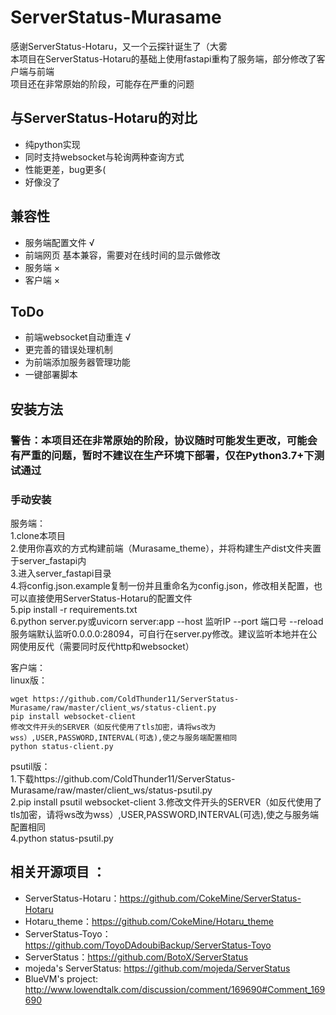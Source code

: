 # ServerStatus-Murasame

感谢ServerStatus-Hotaru，又一个云探针诞生了（大雾  
本项目在ServerStatus-Hotaru的基础上使用fastapi重构了服务端，部分修改了客户端与前端  
项目还在非常原始的阶段，可能存在严重的问题

## 与ServerStatus-Hotaru的对比
* 纯python实现
* 同时支持websocket与轮询两种查询方式
* 性能更差，bug更多(
* 好像没了

## 兼容性
* 服务端配置文件 √
* 前端网页 基本兼容，需要对在线时间的显示做修改
* 服务端 ×
* 客户端 ×

## ToDo
* 前端websocket自动重连 √
* 更完善的错误处理机制
* 为前端添加服务器管理功能
* 一键部署脚本

## 安装方法
### 警告：本项目还在非常原始的阶段，协议随时可能发生更改，可能会有严重的问题，暂时不建议在生产环境下部署，仅在Python3.7+下测试通过

### 手动安装
服务端：  
1.clone本项目  
2.使用你喜欢的方式构建前端（Murasame_theme），并将构建生产dist文件夹置于server_fastapi内  
3.进入server_fastapi目录  
4.将config.json.example复制一份并且重命名为config.json，修改相关配置，也可以直接使用ServerStatus-Hotaru的配置文件  
5.pip install -r requirements.txt  
6.python server.py或uvicorn server:app --host 监听IP --port 端口号 --reload  
服务端默认监听0.0.0.0:28094，可自行在server.py修改。建议监听本地并在公网使用反代（需要同时反代http和websocket）

客户端：  
linux版：  
```shell
wget https://github.com/ColdThunder11/ServerStatus-Murasame/raw/master/client_ws/status-client.py   
pip install websocket-client  
修改文件开头的SERVER（如反代使用了tls加密，请将ws改为wss）,USER,PASSWORD,INTERVAL(可选),使之与服务端配置相同  
python status-client.py 
```
psutil版：  
1.下载https://github.com/ColdThunder11/ServerStatus-Murasame/raw/master/client_ws/status-psutil.py  
2.pip install psutil websocket-client 
3.修改文件开头的SERVER（如反代使用了tls加密，请将ws改为wss）,USER,PASSWORD,INTERVAL(可选),使之与服务端配置相同  
4.python status-psutil.py  

## 相关开源项目 ： 
* ServerStatus-Hotaru：https://github.com/CokeMine/ServerStatus-Hotaru
* Hotaru_theme：https://github.com/CokeMine/Hotaru_theme
* ServerStatus-Toyo：https://github.com/ToyoDAdoubiBackup/ServerStatus-Toyo
* ServerStatus：https://github.com/BotoX/ServerStatus
* mojeda's ServerStatus: https://github.com/mojeda/ServerStatus
* BlueVM's project: http://www.lowendtalk.com/discussion/comment/169690#Comment_169690